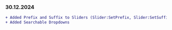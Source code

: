 ### 30.12.2024
```diff
+ Added Prefix and Suffix to Sliders (Slider:SetPrefix, Slider:SetSuffix)
+ Added Searchable Dropdowns
```